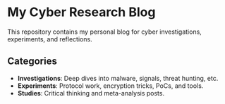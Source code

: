 
# My Cyber Research Blog

This repository contains my personal blog for cyber investigations, experiments, and reflections.

## Categories

- **Investigations**: Deep dives into malware, signals, threat hunting, etc.
- **Experiments**: Protocol work, encryption tricks, PoCs, and tools.
- **Studies**: Critical thinking and meta-analysis posts.
